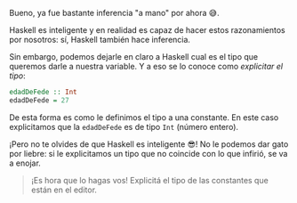 Bueno, ya fue bastante inferencia "a mano" por ahora :sweat_smile:.

Haskell es inteligente y en realidad es capaz de hacer estos razonamientos por nosotros: sí, Haskell también hace inferencia. 

Sin embargo, podemos dejarle en claro a Haskell cual es el tipo que queremos darle a nuestra variable. Y a eso se lo conoce como _explicitar el tipo_:

```haskell
edadDeFede :: Int
edadDeFede = 27
```

De esta forma es como le definimos el tipo a una constante. En este caso explicitamos que la `edadDeFede` es de tipo `Int` (número entero).

¡Pero no te olvides de que Haskell es inteligente :sunglasses:! No le podemos dar gato por liebre: si le explicitamos un tipo que no coincide con lo que infirió, se va a enojar. 

> ¡Es hora que lo hagas vos! Explicitá el tipo de las constantes que están en el editor. 